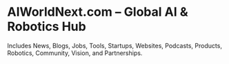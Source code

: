 # AIWorldNext.com – Global AI & Robotics Hub

Includes News, Blogs, Jobs, Tools, Startups, Websites, Podcasts, Products, Robotics, Community, Vision, and Partnerships.
